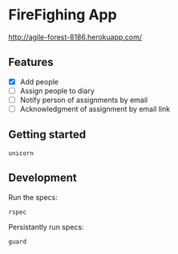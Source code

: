 # FireFighing App

http://agile-forest-8186.herokuapp.com/

## Features

- [x] Add people
- [ ] Assign people to diary
- [ ] Notify person of assignments by email
- [ ] Acknowledgment of assignment by email link

## Getting started

```
unicorn
```

## Development

Run the specs:

```
rspec
```

Persistantly run specs:

```
guard
```
